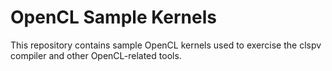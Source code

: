 # OpenCL Sample Kernels
This repository contains sample OpenCL kernels used to exercise the clspv compiler and other OpenCL-related tools.
